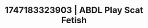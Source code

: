 ---
categories:
- Mindful JOI
- Softcore narrative
- Gangbang fantasy
- Wrestling domination
- Close contact
image: /assets/images/1747183323903.webp
layout: post
seo:
  description: Featured content with high-quality Scat Fetish, ABDL Play. HD images
    available.
  keywords: Scat Fetish, ABDL Play
  og_image: /assets/images/1747183323903.webp
  schema_type: VisualArtwork
tags:
- ABDL Play
- '#1747183323903'
- Scat Fetish
title: 1747183323903 | ABDL Play Scat Fetish
---